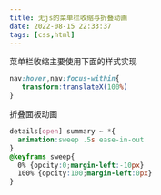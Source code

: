 ```yaml
---
title: 无js的菜单栏收缩与折叠动画
date: 2022-08-15 22:33:37
tags: [css,html]
---
```

菜单栏收缩主要使用下面的样式实现
```css
nav:hover,nav:focus-within{
   transform:translateX(100%)
}
```

折叠面板动画
```css
details[open] summary ~ *{
  animation:sweep .5s ease-in-out
}
@keyframs sweep{
  0% {opcity:0;margin-left:-10px}
  100% {opcity:100;margin-left:0px}
}

```

